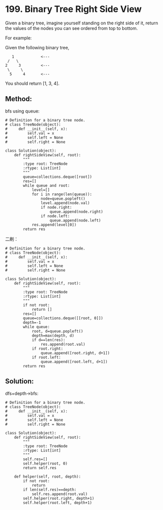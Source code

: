 # 199. Binary Tree Right Side View

Given a binary tree, imagine yourself standing on the right side of it, return the values of the nodes you can see ordered from top to bottom.

For example:

Given the following binary tree,

       1            <---
     /   \
    2     3         <---
     \     \
      5     4       <---

You should return [1, 3, 4].

## Method:

bfs using queue:

    # Definition for a binary tree node.
    # class TreeNode(object):
    #     def __init__(self, x):
    #         self.val = x
    #         self.left = None
    #         self.right = None
    
    class Solution(object):
        def rightSideView(self, root):
            """
            :type root: TreeNode
            :rtype: List[int]
            """
            queue=collections.deque([root])
            res=[]
            while queue and root:
                level=[]
                for i in range(len(queue)):
                    node=queue.popleft()
                    level.append(node.val)
                    if node.right:
                        queue.append(node.right)
                    if node.left:
                        queue.append(node.left)
                res.append(level[0])
            return res
            
二刷：
            
    # Definition for a binary tree node.
    # class TreeNode(object):
    #     def __init__(self, x):
    #         self.val = x
    #         self.left = None
    #         self.right = None
    
    class Solution(object):
        def rightSideView(self, root):
            """
            :type root: TreeNode
            :rtype: List[int]
            """
            if not root:
                return []
            res=[]
            queue=collections.deque([[root, 0]])
            depth=-1
            while queue:
                root, d=queue.popleft()
                depth=max(depth, d)
                if d==len(res):
                    res.append(root.val)
                if root.right:
                    queue.append([root.right, d+1])
                if root.left:
                    queue.append([root.left, d+1])
            return res
            
## Solution:

dfs+depth->bfs:

    # Definition for a binary tree node.
    # class TreeNode(object):
    #     def __init__(self, x):
    #         self.val = x
    #         self.left = None
    #         self.right = None
    
    class Solution(object):
        def rightSideView(self, root):
            """
            :type root: TreeNode
            :rtype: List[int]
            """
            self.res=[]
            self.helper(root, 0)
            return self.res
            
        def helper(self, root, depth):
            if not root:
                return
            if len(self.res)==depth:
                self.res.append(root.val)
            self.helper(root.right, depth+1)
            self.helper(root.left, depth+1)